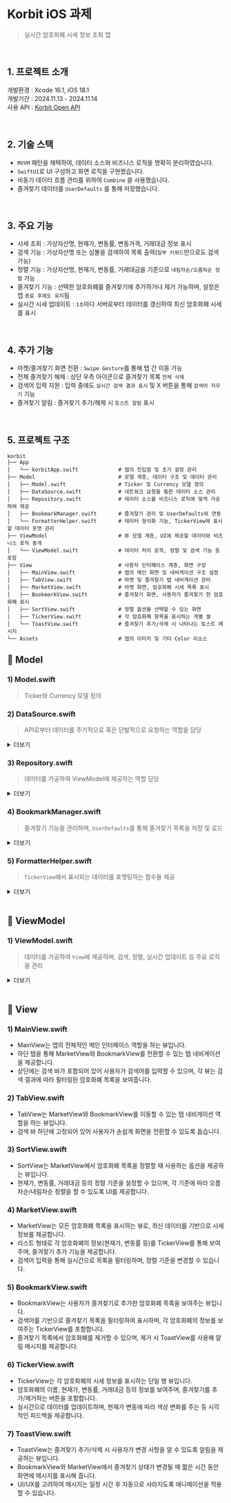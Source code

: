 
# Korbit iOS 과제
> 실시간 암호화폐 시세 정보 조회 앱  

<br>

## 1. 프로젝트 소개

개발환경 : Xcode 16.1, iOS 18.1  
개발기간 : 2024.11.13 - 2024.11.14  
사용 API : [Korbit Open API](https://docs.korbit.co.kr/ "korbit")   

<br>

## 2. 기술 스택

- `MVVM` 패턴을 채택하여, 데이터 소스와 비즈니스 로직을 명확히 분리하였습니다.
- `SwiftUI`로 UI 구성하고 화면 로직을 구현했습니다.
- 비동기 데이터 흐름 관리를 위하여 `Combine` 을 사용했습니다.
- 즐겨찾기 데이터를 `UserDefaults` 를 통해 저장했습니다.  

<br>

## 3. 주요 기능

- 시세 조회 : 가상자산명, 현재가, 변동률, 변동가격, 거래대금 정보 표시
- 검색 기능 : 가상자산명 또는 심볼을 검색하여 목록 출력(`일부 키워드`만으로도 검색 가능)
- 정렬 기능 : 가상자산명, 현재가, 변동률, 거래대금을 기준으로 `내림차순/오름차순 정렬` 가능
- 즐겨찾기 기능 : 선택한 암호화폐를 즐겨찾기에 추가하거나 제거 가능하며, 설정은 앱 `종료 후에도 유지`됨
- 실시간 시세 업데이트 : `1초`마다 서버로부터 데이터를 갱신하여 최신 암호화폐 시세를 표시

<br>

## 4. 추가 기능

- 마켓/즐겨찾기 화면 전환 : `Swipe Gesture`를 통해 탭 간 이동 가능
- 전체 즐겨찾기 해제 : 상단 우측 아이콘으로 즐겨찾기 목록 `전체 삭제`
- 검색어 입력 지원 : 입력 중에도 `실시간 검색 결과 표시` 및 X 버튼을 통해 `검색어 지우기` 기능
- 즐겨찾기 알림 : 즐겨찾기 추가/해제 시 `토스트 알림` 표시

<br>

## 5. 프로젝트 구조

```
korbit  
├── App  
│   └── korbitApp.swift             # 앱의 진입점 및 초기 설정 관리  
├── Model                           # 모델 계층, 데이터 구조 및 데이터 관리  
│   ├── Model.swift                 # Ticker 및 Currency 모델 정의  
│   ├── DataSource.swift            # 네트워크 요청을 통한 데이터 소스 관리  
│   ├── Repository.swift            # 데이터 소스를 비즈니스 로직에 맞게 가공하여 제공  
│   ├── BookmarkManager.swift       # 즐겨찾기 관리 및 UserDefaults와 연동  
│   └── FormatterHelper.swift       # 데이터 형식화 기능, TickerView에 표시할 데이터 포맷 관리  
├── ViewModel                       # 뷰 모델 계층, UI에 제공할 데이터와 비즈니스 로직 중개  
│   └── ViewModel.swift             # 데이터 처리 로직, 정렬 및 검색 기능 등 포함  
├── View                            # 사용자 인터페이스 계층, 화면 구성  
│   ├── MainView.swift              # 앱의 메인 화면 및 네비게이션 구조 설정  
│   ├── TabView.swift               # 마켓 및 즐겨찾기 탭 네비게이션 관리  
│   ├── MarketView.swift            # 마켓 화면, 암호화폐 시세 목록 표시  
│   ├── BookmarkView.swift          # 즐겨찾기 화면, 사용자가 즐겨찾기 한 암호화폐 표시  
│   ├── SortView.swift              # 정렬 옵션을 선택할 수 있는 화면  
│   ├── TickerView.swift            # 각 암호화폐 항목을 표시하는 개별 셀  
│   └── ToastView.swift             # 즐겨찾기 추가/삭제 시 나타나는 토스트 메시지  
└── Assets                          # 앱의 이미지 및 기타 Color 리소스  
```

## 📂 Model

### 1) Model.swift 
> Ticker와 Currency 모델 정의

### 2) DataSource.swift 
> API로부터 데이터를 주기적으로 혹은 단발적으로 요청하는 역할을 담당

<details>
<summary> 더보기 </summary>

#### DataSource 클래스
- `DataSource`는 `DataSourceProtocol`을 구현하는 `final class`로, 실제 API 호출을 수행하여 데이터를 가져오는 기능을 담당합니다.
- `cancellables`: Combine의 `AnyCancellable` 객체를 저장하는 `Set`으로, 메모리 관리를 위해 구독을 저장해 두고, 클래스가 해제될 때 자동으로 구독을 취소합니다.
    
#### fetchTickersPeriodically 메서드
- `fetchTickersPeriodically` 메서드는 1초마다 시세 데이터를 요청하는 주기적인 데이터 요청 메서드입니다.
- `Timer.publish(every: 1, on: .main, in: .default).autoconnect()`를 사용하여 1초마다 이벤트를 발생시키고, `flatMap`을 통해 매번 API 요청을 수행합니다.
- `URLSession.shared.dataTaskPublisher`를 사용하여 비동기로 데이터를 가져오고, `catch` 연산자를 통해 오류가 발생했을 경우 빈 Publisher를 반환하여 스트림을 중단하지 않습니다.
- `eraseToAnyPublisher()`를 사용해 `AnyPublisher<Data, URLError>`로 타입을 지워 반환합니다.
    
#### fetchTickers 메서드, fetchCurrencies 메서드
- `fetchTickers`와 `fetchCurrencies` 메서드는 단발성으로 시세 데이터를 요청하는 메서드입니다.
- `URLSession`의 `dataTaskPublisher`를 사용하여 주어진 URL로 네트워크 요청을 보내고, `map` 연산자로 데이터를 추출하여 반환합니다.
- `handleEvents`에서 `cancellables`에 구독을 저장하여 메모리 관리가 자동으로 되도록 합니다.
- `eraseToAnyPublisher()`를 통해 `AnyPublisher<Data, URLError>` 타입으로 반환합니다.

</details>    


### 3) Repository.swift 
> 데이터를 가공하여 ViewModel에 제공하는 역할 담당

<details>
<summary> 더보기 </summary>

#### Repository 클래스
- `Repository`는 `RepositoryProtocol`을 구현하는 클래스이며, `DataSource`를 통해 데이터를 받아 비즈니스 로직에 맞게 가공하여 제공합니다.
- `cancellables`: Combine의 `AnyCancellable` 객체를 저장하는 `Set`으로, 메모리 관리를 위해 구독을 저장하고 클래스가 해제될 때 자동으로 구독을 취소합니다.

#### fetchTickersPeriodically 메서드
- `fetchTickersPeriodically` 메서드는 `DataSource`의 주기적인 데이터 요청 기능을 활용하여 1초마다 시세 데이터를 요청하고, JSON 데이터를 `Ticker` 모델로 디코딩하여 반환합니다.
- `tryMap`을 통해 JSON 데이터를 디코딩하며, 디코딩이 실패할 경우 오류를 반환합니다.
- `eraseToAnyPublisher()`로 타입을 `AnyPublisher<[Ticker], Error>`로 변환해 반환합니다.

#### fetchTickers 메서드, fetchCurrencies 메서드
- `fetchTickers`와 `fetchCurrencies` 메서드는 단발성으로 시세 데이터와 암호화폐 목록 데이터를 요청하고, 데이터를 JSON에서 `Ticker`와 `Currency` 모델로 각각 디코딩하여 반환합니다.
- `tryMap`을 사용해 데이터를 디코딩하며, `handleEvents`를 통해 구독을 `cancellables`에 저장해 메모리 관리가 가능하게 합니다.
- `eraseToAnyPublisher()`로 `AnyPublisher<[Ticker], Error>` 타입으로 반환합니다.

#### fetchTickersWithCurrencies 메서드
- `fetchTickersWithCurrencies` 메서드는 `fetchTickers`와 `fetchCurrencies`를 병합하여 각 `Ticker`에 해당 `Currency`의 전체 이름(`fullName`)을 추가하는 기능을 제공합니다.
- `Publishers.Zip`을 사용해 두 데이터를 병렬로 가져오며, `map`을 통해 `Ticker` 데이터에 `Currency`의 `fullName`을 병합하여 `Ticker` 모델을 보강합니다.
- 병합된 결과는 `AnyPublisher<[Ticker], Error>`로 반환되어, 최종적으로 필요한 데이터를 제공할 수 있습니다.

</details> 

### 4) BookmarkManager.swift 
> 즐겨찾기 기능을 관리하며, `UserDefaults`를 통해 즐겨찾기 목록을 저장 및 로드

<details>
<summary> 더보기 </summary>

#### BookmarkManager 클래스
- `BookmarkManager`는 사용자가 추가한 즐겨찾기 데이터를 `UserDefaults`에 저장하고 관리하는 기능을 제공합니다.
- `userDefaultsKey`: `UserDefaults`에 저장될 즐겨찾기 항목의 키로, `bookmarkedItems`라는 키를 사용합니다.
- `cancellables`: Combine의 `AnyCancellable` 객체를 저장하는 `Set`으로, 구독을 저장하여 클래스가 해제될 때 자동으로 구독을 취소합니다.

#### bookmarks 프로퍼티
- `bookmarks`는 현재 즐겨찾기에 저장된 항목들을 `Set<String>`으로 관리하는 프로퍼티입니다.
- `UserDefaults`에서 배열 형태로 즐겨찾기를 불러와 `Set`으로 변환하여 관리하며, 새 값을 설정할 때는 `UserDefaults`에 저장합니다.

#### addBookmark 메서드
- `addBookmark` 메서드는 특정 항목을 즐겨찾기에 추가하는 비동기 메서드입니다.
- 비동기 `Future`를 사용하여 백그라운드 스레드에서 업데이트를 처리하고, 성공 여부를 `AnyPublisher<Bool, Never>`로 반환하여 Combine 스트림으로 관리할 수 있도록 합니다.

#### removeBookmark 메서드
- `removeBookmark` 메서드는 특정 항목을 즐겨찾기에서 제거하는 비동기 메서드입니다.
- `addBookmark`와 유사하게 `Future`를 사용하여 비동기로 `UserDefaults`를 업데이트하며, 결과는 `AnyPublisher<Bool, Never>`로 반환됩니다.

#### toggleBookmark 메서드
- `toggleBookmark` 메서드는 특정 항목이 이미 즐겨찾기에 존재하는지 확인하고, 존재하면 `removeBookmark`를, 존재하지 않으면 `addBookmark`를 호출하여 즐겨찾기 상태를 전환합니다.
- 이를 통해 하나의 메서드로 즐겨찾기 상태를 관리할 수 있습니다.

#### isBookmarked 메서드
- `isBookmarked` 메서드는 특정 항목이 현재 즐겨찾기에 추가되어 있는지 여부를 `Bool`로 반환합니다.
  
#### clearAllBookmarks 메서드
- `clearAllBookmarks` 메서드는 모든 즐겨찾기 항목을 삭제하는 메서드로, 비동기로 `UserDefaults`에서 데이터를 제거하고 `AnyPublisher<Void, Never>` 타입으로 반환합니다.

#### getBookmarkCount 메서드
- `getBookmarkCount` 메서드는 현재 즐겨찾기 항목의 개수를 반환합니다.

</details> 

### 5) FormatterHelper.swift 
> `TickerView`에서 표시되는 데이터를 포맷팅하는 함수들 제공

<details>
<summary> 더보기 </summary>

#### formattedValue 함수
- `formattedValue` 함수는 입력값에 다양한 포맷팅 옵션을 적용하여 포맷팅된 문자열과 색상을 포함하는 값을 반환합니다.
- 함수는 `FormattedValueOptions` 옵션을 받아, `천 단위 구분자`, `부호 추가`, `백분율`, `부호에 따른 색상` 등을 적용할 수 있습니다.
- 포맷팅된 문자열을 통해 UI에서 가독성 높은 데이터를 표시할 수 있도록 지원합니다.

</details> 

<br>

## 📂 ViewModel

### 1) ViewModel.swift 
> 데이터를 가공하여 `View`에 제공하며, 검색, 정렬, 실시간 업데이트 등 주요 로직을 관리

<details>
<summary> 더보기 </summary>

#### startPeriodicFetch 메서드
- 1초마다 서버에서 최신 시세 데이터를 가져오는 메서드입니다.
- `repository.fetchTickersPeriodically()`를 사용하여 주기적인 데이터를 수신하고, 새로운 데이터를 `updateTickers(with:)` 메서드를 통해 반영합니다.

#### updateTickers 메서드
- 새로운 데이터와 기존 데이터를 비교하여 변경된 부분만 업데이트하는 메서드입니다.
- `tickers` 배열의 항목을 순회하며 기존 항목과 비교하고, 가격, 변동률, 거래대금 등 주요 데이터가 변경된 경우에만 업데이트하여 성능을 최적화합니다.
- 업데이트 시 기존 항목의 `fullName`과 `bookmark` 상태를 유지하여 UI의 일관성을 보장합니다.

#### fetchTickers 메서드
- 초기 데이터를 단발성으로 가져오는 메서드로, `Repository`의 `fetchTickersWithCurrencies()`를 호출하여 시세 및 통화 데이터를 가져옵니다.
- 데이터가 성공적으로 로드되면, 즐겨찾기 상태와 정렬 기준을 적용하여 `tickers`를 업데이트하고, `isDataLoaded` 값을 `true`로 변경합니다.

#### updateSortOption 메서드
- 정렬 기준을 변경하는 메서드로, 현재 선택된 기준을 다시 선택하면 오름차순/내림차순을 토글하고, 새로운 기준을 선택하면 내림차순으로 설정합니다.
- 변경된 기준에 따라 `sortTickers()`를 호출하여 데이터를 정렬합니다.

#### sortTickers 메서드
- `currentSortOption`에 따라 시세 데이터를 정렬하는 메서드입니다.
- 가상자산명, 현재가, 변동률, 거래대금을 기준으로 오름차순/내림차순 정렬이 가능하며, `currentSortOption`의 값을 사용하여 동적으로 정렬 기준을 결정합니다.
- 사용자 경험을 개선하기 위해 동일한 값일 경우 종목명을 기준으로 재정렬하여 UI 일관성을 유지합니다.

#### toggleBookmark 메서드
- 특정 항목의 즐겨찾기 상태를 토글하는 메서드로, `bookmarkManager.toggleBookmark`를 통해 즐겨찾기 추가/삭제를 수행합니다.
- 즐겨찾기 상태가 변경되면 `tickers` 배열에서 해당 항목을 찾아 상태를 업데이트하고, 성공 시 사용자에게 토스트 메시지를 표시합니다.

#### removeAllBookmarks 메서드
- 모든 즐겨찾기를 초기화하는 메서드로, `bookmarkManager.clearAllBookmarks()`를 호출하여 모든 항목을 삭제합니다.
- 즐겨찾기가 삭제되면 `tickers` 배열에서 모든 항목의 `bookmark` 상태를 초기화하고, 사용자에게 성공 메시지를 표시합니다.

</details> 

<br>

## 📂 View

### 1) MainView.swift

- MainView는 앱의 전체적인 메인 인터페이스 역할을 하는 뷰입니다.
- 하단 탭을 통해 MarketView와 BookmarkView를 전환할 수 있는 탭 네비게이션을 제공합니다.
- 상단에는 검색 바가 포함되어 있어 사용자가 검색어를 입력할 수 있으며, 각 뷰는 검색 결과에 따라 필터링된 암호화폐 목록을 보여줍니다.

### 2) TabView.swift

- TabView는 MarketView와 BookmarkView를 이동할 수 있는 탭 네비게이션 역할을 하는 뷰입니다.
- 검색 바 하단에 고정되어 있어 사용자가 손쉽게 화면을 전환할 수 있도록 돕습니다.

### 3) SortView.swift

- SortView는 MarketView에서 암호화폐 목록을 정렬할 때 사용하는 옵션을 제공하는 뷰입니다.
- 현재가, 변동률, 거래대금 등의 정렬 기준을 설정할 수 있으며, 각 기준에 따라 오름차순/내림차순 정렬을 할 수 있도록 UI를 제공합니다.

### 4) MarketView.swift

- MarketView는 모든 암호화폐 목록을 표시하는 뷰로, 최신 데이터를 기반으로 시세 정보를 제공합니다.
- 리스트 형태로 각 암호화폐의 정보(현재가, 변동률 등)를 TickerView를 통해 보여주며, 즐겨찾기 추가 기능을 제공합니다.
- 검색어 입력을 통해 실시간으로 목록을 필터링하며, 정렬 기준을 변경할 수 있습니다.

### 5) BookmarkView.swift 
- BookmarkView는 사용자가 즐겨찾기로 추가한 암호화폐 목록을 보여주는 뷰입니다.
- 검색어를 기반으로 즐겨찾기 목록을 필터링하여 표시하며, 각 암호화폐의 정보를 보여주는 TickerView를 포함합니다.
- 즐겨찾기 목록에서 암호화폐를 제거할 수 있으며, 제거 시 ToastView를 사용해 알림 메시지를 제공합니다.

### 6) TickerView.swift

- TickerView는 각 암호화폐의 시세 정보를 표시하는 단일 행 뷰입니다.
- 암호화폐의 이름, 현재가, 변동률, 거래대금 등의 정보를 보여주며, 즐겨찾기를 추가/제거하는 버튼을 포함합니다.
- 실시간으로 데이터를 업데이트하며, 현재가 변동에 따라 색상 변화를 주는 등 시각적인 피드백을 제공합니다.

### 7) ToastView.swift

- ToastView는 즐겨찾기 추가/삭제 시 사용자가 변경 사항을 알 수 있도록 알림을 제공하는 뷰입니다.
- BookmarkView와 MarketView에서 즐겨찾기 상태가 변경될 때 짧은 시간 동안 화면에 메시지를 표시해 줍니다.
- UI/UX를 고려하여 메시지는 일정 시간 후 자동으로 사라지도록 애니메이션을 적용할 수 있습니다.

<br>
